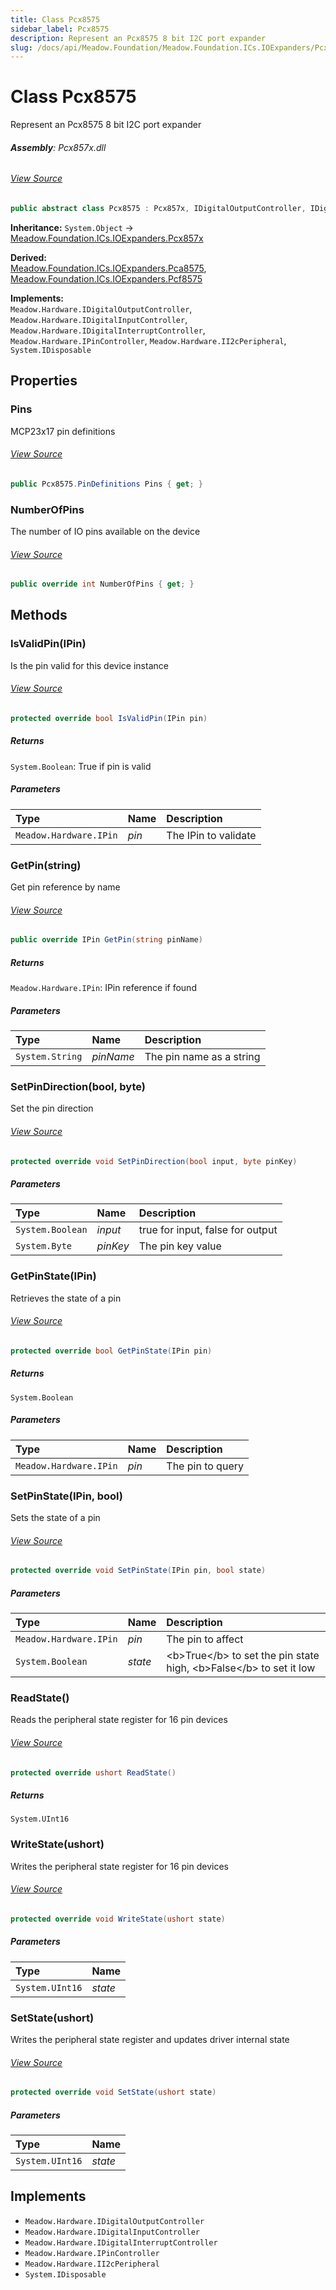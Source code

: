 ```yaml
---
title: Class Pcx8575
sidebar_label: Pcx8575
description: Represent an Pcx8575 8 bit I2C port expander
slug: /docs/api/Meadow.Foundation/Meadow.Foundation.ICs.IOExpanders/Pcx8575
---
```

# Class Pcx8575
Represent an Pcx8575 8 bit I2C port expander

###### **Assembly**: Pcx857x.dll
###### [View Source](https://github.com/WildernessLabs/Meadow.Foundation.git/blob/develop/Source/Meadow.Foundation.Peripherals/ICs.IOExpanders.Pcx857x/Driver/Drivers/Extras/Pcx8575.PinDefinitions.cs#L7)
```csharp title="Declaration"
public abstract class Pcx8575 : Pcx857x, IDigitalOutputController, IDigitalInputController, IDigitalInterruptController, IPinController, II2cPeripheral, IDisposable
```
**Inheritance:** `System.Object` -> [Meadow.Foundation.ICs.IOExpanders.Pcx857x](../Meadow.Foundation.ICs.IOExpanders/Pcx857x)

**Derived:**  
[Meadow.Foundation.ICs.IOExpanders.Pca8575](../Meadow.Foundation.ICs.IOExpanders/Pca8575), [Meadow.Foundation.ICs.IOExpanders.Pcf8575](../Meadow.Foundation.ICs.IOExpanders/Pcf8575)

**Implements:**  
`Meadow.Hardware.IDigitalOutputController`, `Meadow.Hardware.IDigitalInputController`, `Meadow.Hardware.IDigitalInterruptController`, `Meadow.Hardware.IPinController`, `Meadow.Hardware.II2cPeripheral`, `System.IDisposable`

## Properties
### Pins
MCP23x17 pin definitions
###### [View Source](https://github.com/WildernessLabs/Meadow.Foundation.git/blob/develop/Source/Meadow.Foundation.Peripherals/ICs.IOExpanders.Pcx857x/Driver/Drivers/Extras/Pcx8575.cs#L15)
```csharp title="Declaration"
public Pcx8575.PinDefinitions Pins { get; }
```
### NumberOfPins
The number of IO pins available on the device
###### [View Source](https://github.com/WildernessLabs/Meadow.Foundation.git/blob/develop/Source/Meadow.Foundation.Peripherals/ICs.IOExpanders.Pcx857x/Driver/Drivers/Extras/Pcx8575.cs#L20)
```csharp title="Declaration"
public override int NumberOfPins { get; }
```
## Methods
### IsValidPin(IPin)
Is the pin valid for this device instance
###### [View Source](https://github.com/WildernessLabs/Meadow.Foundation.git/blob/develop/Source/Meadow.Foundation.Peripherals/ICs.IOExpanders.Pcx857x/Driver/Drivers/Extras/Pcx8575.cs#L27)
```csharp title="Declaration"
protected override bool IsValidPin(IPin pin)
```

##### Returns

`System.Boolean`: True if pin is valid
##### Parameters

| Type | Name | Description |
|:--- |:--- |:--- |
| `Meadow.Hardware.IPin` | *pin* | The IPin to validate |

### GetPin(string)
Get pin reference by name
###### [View Source](https://github.com/WildernessLabs/Meadow.Foundation.git/blob/develop/Source/Meadow.Foundation.Peripherals/ICs.IOExpanders.Pcx857x/Driver/Drivers/Extras/Pcx8575.cs#L67)
```csharp title="Declaration"
public override IPin GetPin(string pinName)
```

##### Returns

`Meadow.Hardware.IPin`: IPin reference if found
##### Parameters

| Type | Name | Description |
|:--- |:--- |:--- |
| `System.String` | *pinName* | The pin name as a string |

### SetPinDirection(bool, byte)
Set the pin direction
###### [View Source](https://github.com/WildernessLabs/Meadow.Foundation.git/blob/develop/Source/Meadow.Foundation.Peripherals/ICs.IOExpanders.Pcx857x/Driver/Drivers/Extras/Pcx8575.cs#L77)
```csharp title="Declaration"
protected override void SetPinDirection(bool input, byte pinKey)
```

##### Parameters

| Type | Name | Description |
|:--- |:--- |:--- |
| `System.Boolean` | *input* | true for input, false for output |
| `System.Byte` | *pinKey* | The pin key value |

### GetPinState(IPin)
Retrieves the state of a pin
###### [View Source](https://github.com/WildernessLabs/Meadow.Foundation.git/blob/develop/Source/Meadow.Foundation.Peripherals/ICs.IOExpanders.Pcx857x/Driver/Drivers/Extras/Pcx8575.cs#L93)
```csharp title="Declaration"
protected override bool GetPinState(IPin pin)
```

##### Returns

`System.Boolean`

##### Parameters

| Type | Name | Description |
|:--- |:--- |:--- |
| `Meadow.Hardware.IPin` | *pin* | The pin to query |

### SetPinState(IPin, bool)
Sets the state of a pin
###### [View Source](https://github.com/WildernessLabs/Meadow.Foundation.git/blob/develop/Source/Meadow.Foundation.Peripherals/ICs.IOExpanders.Pcx857x/Driver/Drivers/Extras/Pcx8575.cs#L114)
```csharp title="Declaration"
protected override void SetPinState(IPin pin, bool state)
```

##### Parameters

| Type | Name | Description |
|:--- |:--- |:--- |
| `Meadow.Hardware.IPin` | *pin* | The pin to affect |
| `System.Boolean` | *state* | &lt;b&gt;True&lt;/b&gt; to set the pin state high, &lt;b&gt;False&lt;/b&gt; to set it low |

### ReadState()
Reads the peripheral state register for 16 pin devices
###### [View Source](https://github.com/WildernessLabs/Meadow.Foundation.git/blob/develop/Source/Meadow.Foundation.Peripherals/ICs.IOExpanders.Pcx857x/Driver/Drivers/Extras/Pcx8575.cs#L132)
```csharp title="Declaration"
protected override ushort ReadState()
```

##### Returns

`System.UInt16`
### WriteState(ushort)
Writes the peripheral state register for 16 pin devices
###### [View Source](https://github.com/WildernessLabs/Meadow.Foundation.git/blob/develop/Source/Meadow.Foundation.Peripherals/ICs.IOExpanders.Pcx857x/Driver/Drivers/Extras/Pcx8575.cs#L142)
```csharp title="Declaration"
protected override void WriteState(ushort state)
```

##### Parameters

| Type | Name |
|:--- |:--- |
| `System.UInt16` | *state* |

### SetState(ushort)
Writes the peripheral state register and updates driver internal state
###### [View Source](https://github.com/WildernessLabs/Meadow.Foundation.git/blob/develop/Source/Meadow.Foundation.Peripherals/ICs.IOExpanders.Pcx857x/Driver/Drivers/Extras/Pcx8575.cs#L152)
```csharp title="Declaration"
protected override void SetState(ushort state)
```

##### Parameters

| Type | Name |
|:--- |:--- |
| `System.UInt16` | *state* |


## Implements

* `Meadow.Hardware.IDigitalOutputController`
* `Meadow.Hardware.IDigitalInputController`
* `Meadow.Hardware.IDigitalInterruptController`
* `Meadow.Hardware.IPinController`
* `Meadow.Hardware.II2cPeripheral`
* `System.IDisposable`
